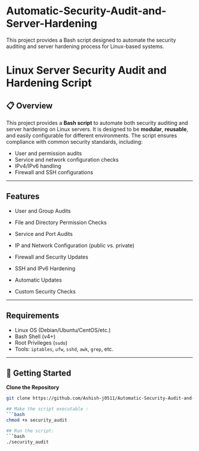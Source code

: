 # Automatic-Security-Audit-and-Server-Hardening
This project provides a Bash script designed to automate the security auditing and server hardening process for Linux-based systems.
# Linux Server Security Audit and Hardening Script

## 📋 Overview

This project provides a **Bash script** to automate both security auditing and server hardening on Linux servers. It is designed to be **modular**, **reusable**, and easily configurable for different environments. The script ensures compliance with common security standards, including:

- User and permission audits
- Service and network configuration checks
- IPv4/IPv6 handling
- Firewall and SSH configurations

---

##  Features

- User and Group Audits
- File and Directory Permission Checks
- Service and Port Audits
- IP and Network Configuration (public vs. private)
- Firewall and Security Updates
- SSH and IPv6 Hardening

- Automatic Updates
- Custom Security Checks


---

##  Requirements

- Linux OS (Debian/Ubuntu/CentOS/etc.)
- Bash Shell (v4+)
- Root Privileges (`sudo`)
- Tools: `iptables`, `ufw`, `sshd`, `awk`, `grep`, etc.

---

## 🚀 Getting Started
**Clone the Repository**
```bash
git clone https://github.com/Ashish-j0511/Automatic-Security-Audit-and-Server-Hardening.git

## Make the script executable :
```bash
chmod +x security_audit

## Run the script:
```bash
./security_audit
